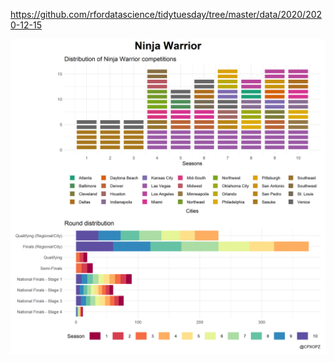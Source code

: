 https://github.com/rfordatascience/tidytuesday/tree/master/data/2020/2020-12-15



![](20201215_W51_Ninja_Warrior.png)